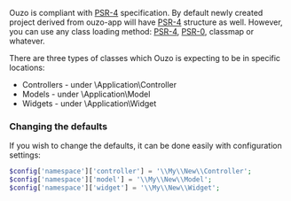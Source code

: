 Ouzo is compliant with [PSR-4](http://www.php-fig.org/psr/psr-4/) specification. By default newly created project derived from ouzo-app will have [PSR-4](http://www.php-fig.org/psr/psr-4/) structure as well. However, you can use any class loading method: [PSR-4](http://www.php-fig.org/psr/psr-4/), [PSR-0](http://www.php-fig.org/psr/psr-0/), classmap or whatever.

There are three types of classes which Ouzo is expecting to be in specific locations:
* Controllers - under \Application\Controller
* Models - under \Application\Model
* Widgets - under \Application\Widget

### Changing the defaults

If you wish to change the defaults, it can be done easily with configuration settings:
```php
$config['namespace']['controller'] = '\\My\\New\\Controller';
$config['namespace']['model'] = '\\My\\New\\Model';
$config['namespace']['widget'] = '\\My\\New\\Widget';
```